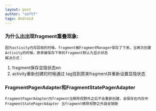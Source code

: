 ```yaml
---
layout: post
author: "ooftf"
tags: Android
---
```

### 为什么出出现fragment重叠现象:
    因为activity内存回收的时候，fragment被FragmentManager保存了下来，当再次创建Activity的时候，原来被保存下来的fragment默认为显示状态
    解决方式：
1.    fragment保存显隐状态en
2.    activity重新创建的时候通过 tag找到原来fragment并重新设置显隐状态


### FragmentPagerAdapter和FragmentStatePagerAdapter
    FragmentPagerAdapter内fragment当移除视野外之后不会重新创建，会保存在内存中
    FragmentStatePagerAdapter 当fragment移除视野之外就会销毁
